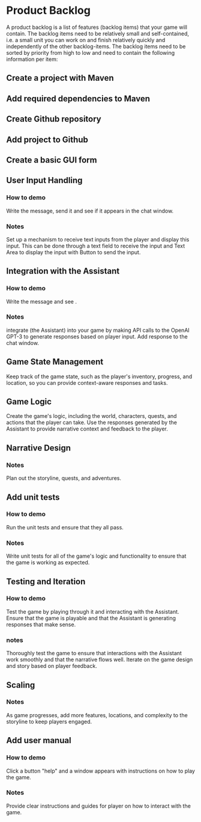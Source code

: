 # Product Backlog

A product backlog is a list of features (backlog items) that your game will contain. The backlog items need
to be relatively small and self-contained, i.e. a small unit you can work on and finish relatively quickly
and independently of the other backlog-items. The backlog items need to be sorted by priority from high
to low and need to contain the following information per item:

## Create a project with Maven

## Add required dependencies to Maven

## Create Github repository

## Add project to Github

## Create a basic GUI form

## User Input Handling

### How to demo

Write the message, send it and see if it appears in the chat window.

### Notes

Set up a mechanism to receive text inputs from the player and display this input. This can be done through a text field
to receive the input and Text Area to display the input with Button to send the input.

## Integration with the Assistant

### How to demo

Write the message and see .

### Notes

integrate (the Assistant) into your game by making API calls to the OpenAI GPT-3 to generate responses based on player
input. Add response to the chat window.

## Game State Management

Keep track of the game state, such as the player's inventory, progress, and location, so you can provide context-aware
responses and tasks.

## Game Logic

Create the game's logic, including the world, characters, quests, and actions that the player can take. Use the
responses generated by the Assistant to provide narrative context and feedback to the player.

## Narrative Design

### Notes

Plan out the storyline, quests, and adventures.

## Add unit tests

### How to demo

Run the unit tests and ensure that they all pass.

### Notes

Write unit tests for all of the game's logic and functionality to ensure that the game is working as expected.

## Testing and Iteration

### How to demo

Test the game by playing through it and interacting with the Assistant. Ensure that the game is playable and that the
Assistant is generating responses that make sense.

### notes

Thoroughly test the game to ensure that interactions with the Assistant work smoothly and that the narrative flows well.
Iterate on the game design and story based on player feedback.

## Scaling

### Notes

As game progresses, add more features, locations, and complexity to the storyline to keep players engaged.

## Add user manual

### How to demo

Click a button "help" and a window appears with instructions on how to play the game.

### Notes

Provide clear instructions and guides for player on how to interact with the game.
